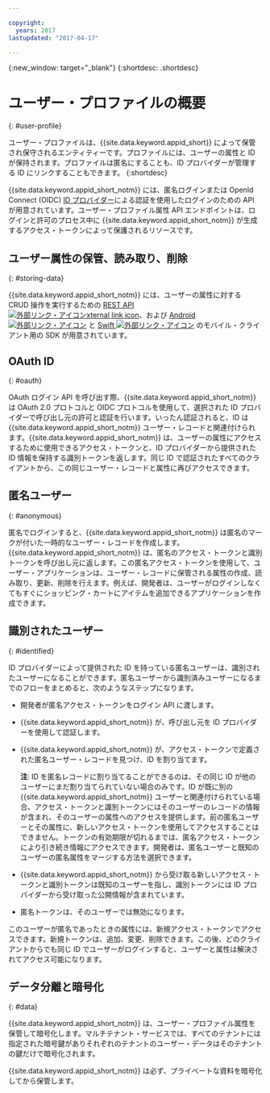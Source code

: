 ```yaml
---

copyright:
  years: 2017
lastupdated: "2017-04-17"

---
```


{:new_window: target="_blank"}
{:shortdesc: .shortdesc}


# ユーザー・プロファイルの概要
{: #user-profile}

ユーザー・プロファイルは、{{site.data.keyword.appid_short}} によって保管され保守されるエンティティーです。プロファイルには、ユーザーの属性と ID が保持されます。プロファイルは匿名にすることも、ID プロバイダーが管理する ID にリンクすることもできます。
{:shortdesc}

{{site.data.keyword.appid_short_notm}} には、匿名ログインまたは OpenId Connect (OIDC) [ID プロバイダー](/docs/services/appid/identity-providers.html#setting-up-idp)による認証を使用したログインのための API が用意されています。ユーザー・プロファイル属性 API エンドポイントは、ログインと許可のプロセス中に {{site.data.keyword.appid_short_notm}} が生成するアクセス・トークンによって保護されるリソースです。


## ユーザー属性の保管、読み取り、削除
{: #storing-data}

{{site.data.keyword.appid_short_notm}} には、ユーザーの属性に対する CRUD 操作を実行するための <a href="https://appid-profiles.ng.bluemix.net/swagger-ui/index.html#/" target="_blank">REST API <img src="../../icons/launch-glyph.svg" alt="外部リンク・アイコンxternal link icon"></a>、および <a href="https://github.com/ibm-cloud-security/appid-clientsdk-android" target="_blank">Android <img src="../../icons/launch-glyph.svg" alt="外部リンク・アイコン"></a> と <a href="https://github.com/ibm-cloud-security/appid-clientsdk-swift" target="_blank">Swift <img src="../../icons/launch-glyph.svg" alt="外部リンク・アイコン"></a> のモバイル・クライアント用の SDK が用意されています。


## OAuth ID
{: #oauth}

OAuth ログイン API を呼び出す際、{{site.data.keyword.appid_short_notm}} は OAuth 2.0 プロトコルと OIDC プロトコルを使用して、選択された ID プロバイダーで呼び出し元の許可と認証を行います。いったん認証されると、ID は {{site.data.keyword.appid_short_notm}} ユーザー・レコードと関連付けられます。{{site.data.keyword.appid_short_notm}} は、ユーザーの属性にアクセスするために使用できるアクセス・トークンと、ID プロバイダーから提供された ID 情報を保持する識別トークンを返します。同じ ID で認証されたすべてのクライアントから、この同じユーザー・レコードと属性に再びアクセスできます。


## 匿名ユーザー
{: #anonymous}

匿名でログインすると、{{site.data.keyword.appid_short_notm}} は匿名のマークが付いた一時的なユーザー・レコードを作成します。{{site.data.keyword.appid_short_notm}} は、匿名のアクセス・トークンと識別トークンを呼び出し元に返します。この匿名アクセス・トークンを使用して、ユーザー・アプリケーションは、ユーザー・レコードに保管される属性の作成、読み取り、更新、削除を行えます。例えば、開発者は、ユーザーがログインしなくてもすぐにショッピング・カートにアイテムを追加できるアプリケーションを作成できます。


## 識別されたユーザー
{: #identified}

ID プロバイダーによって提供された ID を持っている匿名ユーザーは、識別されたユーザーになることができます。匿名ユーザーから識別済みユーザーになるまでのフローをまとめると、次のようなステップになります。


* 開発者が匿名アクセス・トークンをログイン API に渡します。
* {{site.data.keyword.appid_short_notm}} が、呼び出し元を ID プロバイダーを使用して認証します。
* {{site.data.keyword.appid_short_notm}} が、アクセス・トークンで定義された匿名ユーザー・レコードを見つけ、ID を割り当てます。

    **注**: ID を匿名レコードに割り当てることができるのは、その同じ ID が他のユーザーにまだ割り当てられていない場合のみです。ID が既に別の {{site.data.keyword.appid_short_notm}} ユーザーと関連付けられている場合、アクセス・トークンと識別トークンにはそのユーザーのレコードの情報が含まれ、そのユーザーの属性へのアクセスを提供します。前の匿名ユーザーとその属性に、新しいアクセス・トークンを使用してアクセスすることはできません。トークンの有効期限が切れるまでは、匿名アクセス・トークンにより引き続き情報にアクセスできます。開発者は、匿名ユーザーと既知のユーザーの匿名属性をマージする方法を選択できます。

* {{site.data.keyword.appid_short_notm}} から受け取る新しいアクセス・トークンと識別トークンは既知のユーザーを指し、識別トークンには ID プロバイダーから受け取った公開情報が含まれています。
* 匿名トークンは、そのユーザーでは無効になります。

このユーザーが匿名であったときの属性には、新規アクセス・トークンでアクセスできます。新規トークンは、追加、変更、削除できます。この後、どのクライアントからでも同じ ID でユーザーがログインすると、ユーザーと属性は解決されてアクセス可能になります。


## データ分離と暗号化
{: #data}

{{site.data.keyword.appid_short_notm}} は、ユーザー・プロファイル属性を保管して暗号化します。マルチテナント・サービスでは、すべてのテナントには指定された暗号鍵がありそれぞれのテナントのユーザー・データはそのテナントの鍵だけで暗号化されます。

{{site.data.keyword.appid_short_notm}} は必ず、プライベートな資料を暗号化してから保管します。
